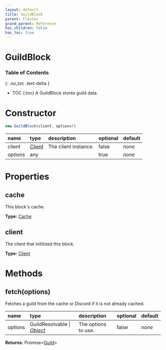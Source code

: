 ```yaml
---
layout: default
title: GuildBlock
parent: Classes
grand_parent: Reference
has_children: false
has_toc: true
---
```


# GuildBlock
### Table of Contents
{: .no_toc .text-delta }

- TOC
{:toc}
A GuildBlock stores guild data.
# Constructor
```js
new GuildBlock(client, options?)
```

| name | type | description | optional | default |
|:-----|:-----|:------------|:---------|:--------|
| client | [Client](/ref/classes/Client) | The client instance. | false | *none* |
| options | any |   | true | *none* |

# Properties
## cache
This block's cache.

**Type:** [Cache](/ref/classes/Cache)

## client
The client that initilized this block.

**Type:** [Client](/ref/classes/Client)

# Methods
## fetch(options)
Fetches a guild from the cache or Discord if it is
not already cached.

| name | type | description | optional | default |
|:-----|:-----|:------------|:---------|:--------|
| options | GuildResolvable \| *[Object](https://developer.mozilla.org/en-US/docs/Web/JavaScript/Reference/Global_Objects/Object)* | The options to use. | false | *none* |

**Returns:** Promise<[Guild](/ref/classes/Guild)>

